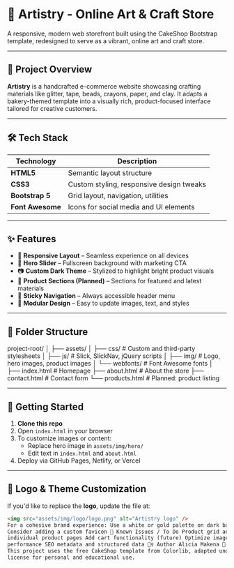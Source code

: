 # 🎨 Artistry - Online Art & Craft Store

A responsive, modern web storefront built using the CakeShop Bootstrap template, redesigned to serve as a vibrant, online art and craft store.

---

## 📌 Project Overview

**Artistry** is a handcrafted e-commerce website showcasing crafting materials like glitter, tape, beads, crayons, paper, and clay. It adapts a bakery-themed template into a visually rich, product-focused interface tailored for creative customers.

---

## 🛠️ Tech Stack

| Technology       | Description                              |
| ---------------- | ---------------------------------------- |
| **HTML5**        | Semantic layout structure                |
| **CSS3**         | Custom styling, responsive design tweaks |
| **Bootstrap 5**  | Grid layout, navigation, utilities       |
| **Font Awesome** | Icons for social media and UI elements   |

---

## ✨ Features

- 📱 **Responsive Layout** – Seamless experience on all devices
- 🎯 **Hero Slider** – Fullscreen background with marketing CTA
- 📷 **Custom Dark Theme** – Stylized to highlight bright product visuals
- 🛒 **Product Sections (Planned)** – Sections for featured and latest materials
- 🧭 **Sticky Navigation** – Always accessible header menu
- 🧩 **Modular Design** – Easy to update images, text, and styles

---

## 📁 Folder Structure

project-root/
│
├── assets/
│ ├── css/ # Custom and third-party stylesheets
│ ├── js/ # Slick, SlickNav, jQuery scripts
│ ├── img/ # Logo, hero images, product images
│ └── webfonts/ # Font Awesome fonts
│
├── index.html # Homepage
├── about.html # About the store
├── contact.html # Contact form
└── products.html # Planned: product listing

---

## 🚀 Getting Started

1. **Clone this repo**
2. Open `index.html` in your browser
3. To customize images or content:
   - Replace hero image in `assets/img/hero/`
   - Edit text in `index.html` and `about.html`
4. Deploy via GitHub Pages, Netlify, or Vercel

---

## 🎨 Logo & Theme Customization

If you'd like to replace the **logo**, update the file at:

```html
<img src="assets/img/logo/logo.png" alt="Artistry logo" />
For a cohesive brand experience: Use a white or gold palette on dark background
Consider adding a custom favicon 🧪 Known Issues / To Do Product grid and
individual product pages Add cart functionality (future) Optimize images for
performance SEO metadata and structured data 🙋‍♀️ Author Alicia Makena 📄 License
This project uses the free CakeShop template from Colorlib, adapted under their
license for personal and educational use.
```
